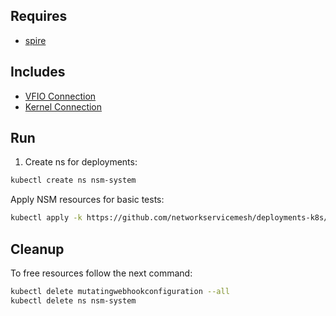 ## Requires

- [spire](../spire)

## Includes

- [VFIO Connection](../use-cases/Vfio2Noop)
- [Kernel Connection](../use-cases/SriovKernel2Noop)

## Run

1. Create ns for deployments:
```bash
kubectl create ns nsm-system
```

Apply NSM resources for basic tests:
```bash
kubectl apply -k https://github.com/networkservicemesh/deployments-k8s/examples/sriov?ref=f77d4f741acede038c701e7b55123e3140550c10
```

## Cleanup

To free resources follow the next command:
```bash
kubectl delete mutatingwebhookconfiguration --all
kubectl delete ns nsm-system
```
